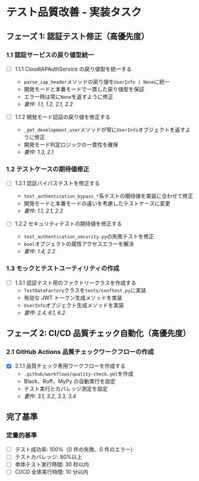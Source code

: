 # テスト品質改善 - 実装タスク

## フェーズ 1: 認証テスト修正（高優先度）

### 1.1 認証サービスの戻り値型統一

- [ ] 1.1.1 CloudIAPAuthService の戻り値型を統一する

  - `parse_iap_header`メソッドの戻り値を`UserInfo | None`に統一
  - 開発モードと本番モードで一貫した戻り値型を保証
  - エラー時は常に`None`を返すように修正
  - _要件: 1.1, 1.2, 2.1, 2.2_

- [ ] 1.1.2 開発モード認証の戻り値を修正する
  - `_get_development_user`メソッドが常に`UserInfo`オブジェクトを返すように修正
  - 開発モード判定ロジックの一貫性を確保
  - _要件: 1.3, 2.1_

### 1.2 テストケースの期待値修正

- [ ] 1.2.1 認証バイパステストを修正する

  - `test_authentication_bypass_*`系テストの期待値を実装に合わせて修正
  - 開発モードと本番モードの違いを考慮したテストケースに変更
  - _要件: 1.1, 2.1, 2.2_

- [ ] 1.2.2 セキュリティテストの期待値を修正する
  - `test_authentication_security.py`の失敗テストを修正
  - `bool`オブジェクトの属性アクセスエラーを解決
  - _要件: 1.4, 2.2_

### 1.3 モックとテストユーティリティの作成

- [ ] 1.3.1 認証テスト用のファクトリークラスを作成する
  - `TestDataFactory`クラスを`tests/conftest.py`に実装
  - 有効な JWT トークン生成メソッドを実装
  - `UserInfo`オブジェクト生成メソッドを実装
  - _要件: 2.4, 6.1, 6.2_

## フェーズ 2: CI/CD 品質チェック自動化（高優先度）

### 2.1 GitHub Actions 品質チェックワークフローの作成

- [x] 2.1.1 品質チェック専用ワークフローを作成する
  - `.github/workflows/quality-check.yml`を作成
  - Black、Ruff、MyPy の自動実行を設定
  - テスト実行とカバレッジ測定を設定
  - _要件: 3.1, 3.2, 3.3, 3.4_

## 完了基準

### 定量的基準

- [ ] テスト成功率: 100%（0 件の失敗、0 件のエラー）
- [ ] テストカバレッジ: 80%以上
- [ ] 単体テスト実行時間: 30 秒以内
- [ ] CI/CD 全体実行時間: 10 分以内
